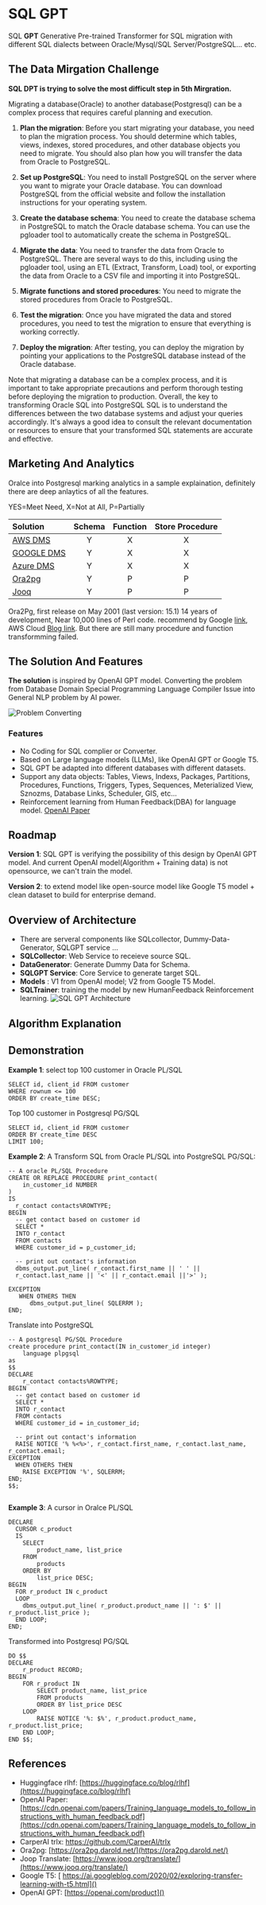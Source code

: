 # SQL GPT
SQL **GPT** Generative Pre-trained Transformer for SQL migration with different SQL dialects between Oracle/Mysql/SQL Server/PostgreSQL... etc. 

## The Data Mirgation Challenge
**SQL DPT is trying to solve the most difficult step in 5th Mirgration.**

Migrating a database(Oracle) to another database(Postgresql) can be a complex process that requires careful planning and execution.

1. **Plan the migration**: Before you start migrating your database, you need to plan the migration process. You should determine which tables, views, indexes, stored procedures, and other database objects you need to migrate. You should also plan how you will transfer the data from Oracle to PostgreSQL.

2. **Set up PostgreSQL**: You need to install PostgreSQL on the server where you want to migrate your Oracle database. You can download PostgreSQL from the official website and follow the installation instructions for your operating system.
 
3. **Create the database schema**: You need to create the database schema in PostgreSQL to match the Oracle database schema. You can use the pgloader tool to automatically create the schema in PostgreSQL.

4. **Migrate the data**: You need to transfer the data from Oracle to PostgreSQL. There are several ways to do this, including using the pgloader tool, using an ETL (Extract, Transform, Load) tool, or exporting the data from Oracle to a CSV file and importing it into PostgreSQL.
 
5. **Migrate functions and stored procedures**: You need to migrate the stored procedures from Oracle to PostgreSQL. 

6. **Test the migration**: Once you have migrated the data and stored procedures, you need to test the migration to ensure that everything is working correctly.

7. **Deploy the migration**: After testing, you can deploy the migration by pointing your applications to the PostgreSQL database instead of the Oracle database.

Note that migrating a database can be a complex process, and it is important to take appropriate precautions and perform thorough testing before deploying the migration to production. Overall, the key to transforming Oracle SQL into PostgreSQL SQL is to understand the differences between the two database systems and adjust your queries accordingly. It's always a good idea to consult the relevant documentation or resources to ensure that your transformed SQL statements are accurate and effective.


## Marketing And Analytics

Oralce into Postgresql marking analytics in a sample explaination, definitely there are deep anlaytics of all the features. 

YES=Meet Need, X=Not at All, P=Partially

| Solution      | Schema | Function | Store Procedure |
|:-----------|:------:|:---------:|:--------------:|
| [AWS DMS](https://aws.amazon.com/dms/)    |   Y    |        X | X               |
|[ GOOGLE DMS ](https://cloud.google.com/database-migration)|   Y    |        X | X|
| [Azure DMS](https://azure.microsoft.com/en-us/products/database-migration)  |   Y    |       X|X|
| [Ora2pg](https://ora2pg.darold.net/)     |   Y    |        P | P               |
| [Jooq](https://www.jooq.org/translate/)     |   Y    |        P | P               |

Ora2Pg, first release on May 2001 (last version: 15.1) 14 years of development, Near 10,000 lines of Perl code. recommend by Google [link](https://cloud.google.com/blog/products/databases/migrating-oracle-to-postgresql-just-got-a-lot-easier), AWS Cloud [Blog link](https://aws.amazon.com/blogs/database/migrating-blob-and-clob-tables-from-oracle-to-postgresql-using-ora2pg-and-aws-dms/). But there are still many procedure and function transformming failed. 

## The Solution And Features

**The solution** is inspired by OpenAI GPT model. Converting the problem from Database Domain Special Programming Language Compiler Issue into General NLP problem by AI power.

![Problem Converting](./docs/Problem.drawio.svg)

### Features
* No Coding for SQL complier or Converter.
* Based on Large language models (LLMs), like OpenAI GPT or Google T5.
* SQL GPT be adapted into different databases with different datasets.
* Support any data objects: Tables, Views, Indexs, Packages, Partitions, Procedures, Functions, Triggers, Types, Sequences, Meterialized View, Sznozms, Database Links, Scheduler, GIS, etc...
* Reinforcement learning from Human Feedback(DBA) for language model. [OpenAI Paper](https://cdn.openai.com/papers/Training_language_models_to_follow_instructions_with_human_feedback.pdf) 

## Roadmap

**Version 1**: SQL GPT is verifying the possibility of this design by OpenAI GPT model.  And current OpenAI model(Algorithm + Training data) is not opensource, we can't train the model. 

**Version 2**: to extend model like open-source model like Google T5 model + clean dataset to build for enterprise demand.

## Overview of Architecture

* There are serveral components like SQLcollector, Dummy-Data-Generator, SQLGPT service ...
* **SQLCollector**:  Web Service to receieve source SQL.
* **DataGenerator**: Generate Dummy Data for Schema.
* **SQLGPT Service**: Core Service to generate target SQL.
* **Models** : V1 from OpenAI model; V2 from Google T5 Model.
* **SQLTrainer**: training the model by new HumanFeedback Reinforcement learning.
![SQL GPT Architecture](./docs/sqlgbt.drawio.svg)

## Algorithm Explanation 
## Demonstration

**Example 1**:  select top 100 customer in Oracle PL/SQL

```oracle
SELECT id, client_id FROM customer 
WHERE rownum <= 100
ORDER BY create_time DESC;
```
Top 100 customer in Postgresql PG/SQL

```postgresql
SELECT id, client_id FROM customer
ORDER BY create_time DESC
LIMIT 100;
```

**Example 2**: A Transform SQL from Oracle PL/SQL into PostgreSQL PG/SQL: 

```oracle
-- A oracle PL/SQL Procedure
CREATE OR REPLACE PROCEDURE print_contact(
    in_customer_id NUMBER 
)
IS
  r_contact contacts%ROWTYPE;
BEGIN
  -- get contact based on customer id
  SELECT *
  INTO r_contact
  FROM contacts
  WHERE customer_id = p_customer_id;

  -- print out contact's information
  dbms_output.put_line( r_contact.first_name || ' ' ||
  r_contact.last_name || '<' || r_contact.email ||'>' );

EXCEPTION
   WHEN OTHERS THEN
      dbms_output.put_line( SQLERRM );
END;

```
Translate into PostgreSQL

```postgresql
-- A postgresql PG/SQL Procedure
create procedure print_contact(IN in_customer_id integer)
    language plpgsql
as
$$
DECLARE
    r_contact contacts%ROWTYPE;
BEGIN
  -- get contact based on customer id
  SELECT *
  INTO r_contact
  FROM contacts
  WHERE customer_id = in_customer_id;

  -- print out contact's information
  RAISE NOTICE '% %<%>', r_contact.first_name, r_contact.last_name, r_contact.email;
EXCEPTION
  WHEN OTHERS THEN
    RAISE EXCEPTION '%', SQLERRM;
END;
$$;


```
**Example 3**: A cursor in Oralce PL/SQL 

```oracle
DECLARE
  CURSOR c_product
  IS
    SELECT 
        product_name, list_price
    FROM 
        products 
    ORDER BY 
        list_price DESC;
BEGIN
  FOR r_product IN c_product
  LOOP
    dbms_output.put_line( r_product.product_name || ': $' ||  r_product.list_price );
  END LOOP;
END;
```

Transformed into Postgresql PG/SQL 

```postgresql
DO $$
DECLARE 
    r_product RECORD;
BEGIN
    FOR r_product IN 
        SELECT product_name, list_price 
        FROM products 
        ORDER BY list_price DESC
    LOOP
        RAISE NOTICE '%: $%', r_product.product_name, r_product.list_price;
    END LOOP;
END $$;

```

## References

* Huggingface rlhf: [https://huggingface.co/blog/rlhf](https://huggingface.co/blog/rlhf)
* OpenAI Paper:  [https://cdn.openai.com/papers/Training_language_models_to_follow_instructions_with_human_feedback.pdf](https://cdn.openai.com/papers/Training_language_models_to_follow_instructions_with_human_feedback.pdf)
* CarperAI trlx: [https://github.com/CarperAI/trlx ](https://github.com/CarperAI/trlx)
* Ora2pg: [https://ora2pg.darold.net/](https://ora2pg.darold.net/)
* Joop Translate: [https://www.jooq.org/translate/](https://www.jooq.org/translate/)
* Google T5: [ https://ai.googleblog.com/2020/02/exploring-transfer-learning-with-t5.html]()
* OpenAI GPT: [https://openai.com/product]()


